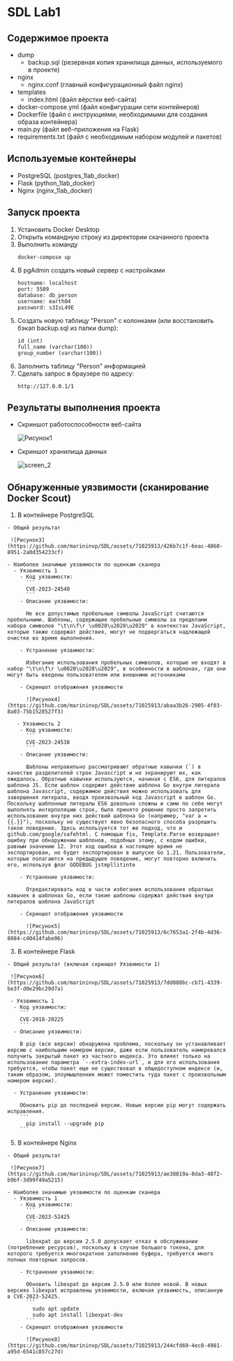 # SDL Lab1

## Содержимое проекта
  - dump
    - backup.sql (резервная копия хранилища данных, используемого в проекте)
  - nginx
    -  nginx.conf (главный конфигурационный файл nginx)
  - templates
    - index.html (файл вёрстки веб-сайта)
  - docker-compose.yml (файл конфигурации сети контейнеров)
  - Dockerfile (файл с инструкциями, необходимыми для создания образа контейнера)
  - main.py (файл веб-приложения на Flask)
  - requirements.txt (файл с необходимым набором модулей и пакетов)

## Используемые контейнеры
  - PostgreSQL (postgres_1lab_docker)
  - Flask (python_1lab_docker)
  - Nginx (nginx_1lab_docker)

## Запуск проекта
  1. Установить Docker Desktop
  2. Открыть командную строку из директории скачанного проекта
  3. Выполнить команду
     ```
     docker-compose up
     ``` 
  4. В pgAdmin создать новый сервер с настройками
     ```
     hostname: localhost
     port: 5509
     database: db_person
     username: earth04
     password: s3IsL49E
     ``` 
  5. Создать новую таблицу "Person" c колонками (или восстановить бэкап backup.sql из папки dump):
     ```
     id (int)
     full_name (varchar(100))
     group_number (varchar(100))
     ```
  6. Заполнить таблицу "Person" информацией
  7. Сделать запрос в браузере по адресу:
     ```
     http://127.0.0.1/1
     ```

## Результаты выполнения проекта
  - Скриншот работоспособности веб-сайта
    
    ![Рисунок1](https://github.com/marininvp/SDL/assets/71025913/f121e894-1bfc-45b0-8d8f-288ec83d09b2)
    
  - Скриншот хранилища данных
    
    ![screen_2](https://github.com/marininvp/SDL/assets/71025913/3c630cee-9bb0-4659-bcfd-8e5b89468170)

## Обнаруженные уязвимости (сканирование Docker Scout)
  1. В контейнере PostgreSQL
     
    - Общий результат
     
     ![Рисунок3](https://github.com/marininvp/SDL/assets/71025913/426b7c1f-6eac-4060-8951-2a0d354233cf)
     
    - Наиболее значимые уязвимости по оценкам сканера
      - Уязвимость 1
        - Код уязвимости:
          ```
          CVE-2023-24540
          ``` 
        - Описание уязвимости:
        
          Не все допустимые пробельные символы JavaScript считаются пробельными. Шаблоны, содержащие пробельные символы за пределами набора символов "\t\n\f\r \u0020\u2028\u2029" в контекстах JavaScript, которые также содержат действия, могут не подвергаться надлежащей очистке во время выполнения.
          
        - Устранение уязвимости:
          
          Избегание использования пробельных символов, которые не входят в набор "\t\n\f\r \u0020\u2028\u2029", в особенности в шаблонах, где они могут быть введены пользователем или внешними источниками
           
        - Скриншот отображения уязвимости
        
          ![Рисунок4](https://github.com/marininvp/SDL/assets/71025913/abaa3b26-2905-4f03-8a03-75b1528527f3)
          
       - Уязвимость 2
        - Код уязвимости:
          ```
          CVE-2023-24538
          ```  
        - Описание уязвимости:
          
          Шаблоны неправильно рассматривают обратные кавычки (`) в качестве разделителей строк Javascript и не экранируют их, как ожидалось. Обратные кавычки используются, начиная с ES6, для литералов шаблона JS. Если шаблон содержит действие шаблона Go внутри литерала шаблона Javascript, содержимое действия можно использовать для завершения литерала, вводя произвольный код Javascript в шаблон Go. Поскольку шаблонные литералы ES6 довольно сложны и сами по себе могут выполнять интерполяцию строк, было принято решение просто запретить использование внутри них действий шаблона Go (например, "var a = {{.}}"), поскольку не существует явно безопасного способа разрешить такое поведение. Здесь используется тот же подход, что и github.com/google/safehtml. С помощью fix, Template.Parse возвращает ошибку при обнаружении шаблонов, подобных этому, с кодом ошибки, равным значению 12. Этот код ошибки в настоящее время не экспортирован, но будет экспортирован в выпуске Go 1.21. Пользователи, которые полагаются на предыдущее поведение, могут повторно включить его, используя флаг GODEBUG jstmpllitinte
           
        - Устранение уязвимости:
          
          Отредактировать код в части избегания использования обратных кавычек в шаблонах Go, если такие шаблоны содержат действия внутри литералов шаблона JavaScript
            
        - Скриншот отображения уязвимости
        
          ![Рисунок5](https://github.com/marininvp/SDL/assets/71025913/6c7653a1-2f4b-4d36-8084-c40414fabe06)
          
  3. В контейнере Flask
     
    - Общий результат (включая скриншот Уязвимости 1)
     
     ![Рисунок6](https://github.com/marininvp/SDL/assets/71025913/7dd088bc-cb71-4339-be3f-d0e29bc29d7a)
     
     - Уязвимость 1
      - Код уязвимости:
        ```
        CVE-2018-20225⁠
        ```  
      - Описание уязвимости:
        
        В pip (все версии) обнаружена проблема, поскольку он устанавливает версию с наибольшим номером версии, даже если пользователь намеревался получить закрытый пакет из частного индекса. Это влияет только на использование параметра `--extra-index-url`, и для его использования требуется, чтобы пакет еще не существовал в общедоступном индексе (и, таким образом, злоумышленник может поместить туда пакет с произвольным номером версии).
        
      - Устранение уязвимости:
        
        Обновить pip до последней версии. Новые версии pip могут содержать исправления.
        ```
          pip install --upgrade pip
        ``` 
  5. В контейнере Nginx
     
    - Общий результат
     
     ![Рисунок7](https://github.com/marininvp/SDL/assets/71025913/ae38819a-8da3-48f2-b9bf-3d99f49a5215)
     
    - Наиболее значимые уязвимости по оценкам сканера
      - Уязвимость 1
        - Код уязвимости:
          ```
          CVE-2023-52425⁠
          ```  
        - Описание уязвимости:
          
          libexpat до версии 2.5.0 допускает отказ в обслуживании (потребление ресурсов), поскольку в случае большого токена, для которого требуется многократное заполнение буфера, требуется много полных повторных запросов.
          
        - Устранение уязвимости:
          
          Обновить libexpat до версии 2.5.0 или более новой. В новых версиях libexpat исправлены уязвимости, включая уязвимость, описанную в CVE-2023-52425.
          ```
            sudo apt update
            sudo apt install libexpat-dev
          ```  
        - Скриншот отображения уязвимости
        
          ![Рисунок8](https://github.com/marininvp/SDL/assets/71025913/244cfd69-4ec8-4981-a95d-6541c857c27d)

